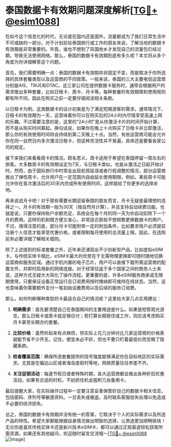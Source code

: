 # 泰国数据卡有效期问题深度解析[[TG💪+ @esim1088](https://t.me/s/esim1088)]

在如今这个信息化的时代，无论是在国内还是国外，流量都成为了我们日常生活中不可或缺的一部分。对于计划前往泰国旅行或工作的朋友来说，了解当地的数据卡有效期是非常重要的。毕竟，谁也不想到了异国他乡才发现自己的流量包已经过期，导致无法使用网络。那么，泰国的数据卡有效期到底有多久呢？本文将从多个角度为你详细解答这个问题。

首先，我们需要明确一点：泰国的数据卡有效期并非固定不变，而是取决于你所选择的具体套餐类型以及运营商的不同政策。一般来说，泰国的三大主要电信运营商分别是AIS、TRUE和DTAC。这三家公司在提供数据卡服务时，通常会根据用户的需求推出多种套餐，比如日租卡、周卡、月卡等。每种套餐的有效期限和使用规则都有所不同，因此在购买之前一定要仔细阅读相关条款。

以日租卡为例，这类数据卡的设计初衷是为了满足短期游客的需求。通常情况下，日租卡的有效期为一天，这意味着你可以在购买后的24小时内尽情享受高速上网的乐趣。不过需要注意的是，这里的“24小时”是从你激活卡片的时间开始计算，而不是从购买时间算起。换句话说，如果你在晚上十点购买了日租卡并立即激活，那么你的有效使用时间将会持续到第二天晚上十点。当然，有些运营商可能会允许你在同一自然日内多次激活日租卡，但这种灵活性并不普遍，具体还是要看各家公司的规定。

接下来我们来看看周卡的情况。顾名思义，周卡适用于希望在泰国停留一周左右的旅客。大多数周卡的有效期设定为7天，与日租卡类似，也是从激活之日起开始计时。然而，由于国际旅行中时常会出现航班延误或者行程调整的情况，部分运营商推出了弹性周卡，允许用户在一定范围内自由延长使用期限。例如，某些周卡可能允许你在首次激活后的30天内完成所有使用时间，这样就给了你更多的选择余地。

再来说说月卡吧！对于那些需要长期逗留泰国的朋友而言，月卡无疑是最理想的选择之一。月卡的有效期一般为30天（按自然月计算），并且支持自动续费功能。也就是说，只要你保持账户余额充足，系统会在每个月的同一天为你自动扣除下一个月的费用。这样的机制既方便又省心，非常适合那些不想频繁更换数据卡的用户。不过，值得注意的是，部分月卡可能附带一定的附加条件，比如要求用户必须提前注册个人信息才能享受优惠价格，或者限制每月使用的总流量上限。因此，在选购前务必要详细了解相关细则。

除了上述提到的标准套餐之外，近年来还涌现出不少创新型产品，比如虚拟eSIM卡。与传统实体卡相比，eSIM卡最大的优势在于无需物理更换即可随时随地切换运营商和服务区域。通过手机内置的电子芯片，用户可以直接下载所需运营商的配置文件，并即时启用新的网络连接。对于经常往返于多个国家之间的商务人士来说，这种方式无疑大大简化了操作流程。更重要的是，许多eSIM服务商承诺无限期使用，只要保证设备正常运行且订阅费用按时缴纳即可维持在线状态。当然，这也意味着你需要额外支付一笔初始设置费用以及后续的服务订阅费。

那么，如何判断哪种类型的卡最适合自己的情况呢？这里给大家几点实用建议：

1. **明确需求**：首先要清楚自己在泰国期间的主要用途是什么。如果是短暂观光游览，那么日租卡或周卡就足够应付；若打算长期居住或工作，则应该考虑购买月卡甚至长期合约套餐。

2. **比较价格**：虽然听起来有点麻烦，但实际上花几分钟对比几家运营商的价格表就能节省不少开支。记住，便宜未必不好，但也不要只盯着最低价而忽略了隐藏条款。

3. **检查覆盖范围**：确保所选套餐提供的信号强度能够满足你在目标地区的实际需求。尤其是在偏远山区或者海岛度假村等地，网络质量往往参差不齐。

4. **关注促销活动**：每逢节假日或者特殊时期，各大运营商都会推出各种折扣优惠活动。如果有合适的时机，不妨抓住机会囤积几张备用卡。

最后提醒大家，在实际操作过程中一定要注意妥善保管好自己的数据卡相关信息，包括密码、序列号等敏感资料。一旦丢失或被盗，及时联系客服挂失处理以免造成不必要的经济损失。

总之，泰国的数据卡有效期并没有统一的答案，它取决于个人的实际需求以及所选产品的特性。希望大家都能根据自身情况做出明智的选择，让旅途更加顺畅愉快！无论你是喜欢传统实体卡还是新兴技术eSIM卡，都可以通过正规渠道轻松获取所需资源。如果还有其他疑问，欢迎随时留言交流哦～[[TG💪+ @esim1088](https://t.me/s/esim1088) ![Image](https://i.postimg.cc/4NQfJmqS/Snipaste-2025-05-13-00-14-12.png)]